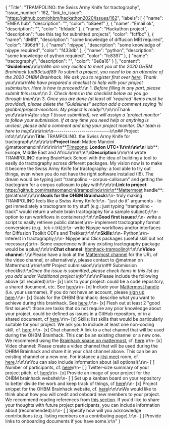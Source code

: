 {
  "Title": "TRAMPOLINO: the Swiss Army Knife for tractography",
  "issue_number": 162,
  "link_to_issue": "https://github.com/ohbm/hackathon2020/issues/162",
  "labels": [
    {
      "name": "EMEA hub",
      "description": "",
      "color": "b8aeef"
    },
    {
      "name": "Email ok",
      "description": "",
      "color": "bfdadc"
    },
    {
      "name": "Hackathon project",
      "description": "use this tag for submitted projects",
      "color": "fcffbc"
    },
    {
      "name": "dMRI",
      "description": "some knowledge of diffusion MRI required",
      "color": "996dff"
    },
    {
      "name": "nipype",
      "description": "some knowledge of nipype required",
      "color": "f433db"
    },
    {
      "name": "python",
      "description": "some knowledge of python required",
      "color": "fc8397"
    },
    {
      "name": "tractography",
      "description": "",
      "color": "0e8a16"
    }
  ],
  "content": "**Guidelines**\r\n\r\n*We are very excited to meet you at the 2020 OHBM Brainhack \ud83c\udf89* *To submit a project, you need to be an attendee of the 2020 OHBM Brainhack. We ask you to register first over [here](http://www.humanbrainmapping.org/HackathonReg/). Thank you!*\r\n\r\n*We have prepared a checklist to help with your project submission. Here is how to proceed:*\r\n 1. *Before filling in any part, please submit this issue*\r\n 2. *Check items in the checklist below as you go through them*\r\n 3. *Once you are done (at least all 'required' items must be provided), please delete the \"Guidelines\" section add a comment saying 'hi @ohbm/project-monitors: My project is ready!'*\r\n\r\nThank you!\r\n\r\n*After step 1 (issue submitted), we will assign a 'project monitor' to follow your submission. If at any time you need help or anything is unclear, please add a comment and ping your project monitor. Our team is here to help!*\r\n\r\n\r\n----------------------------\r\n## Project info\r\n<!-- *Please fill this in first and then submit the issue* -->\r\n\r\n**Title**: TRAMPOLINO: the Swiss Army Knife for tractography\r\n<!--Name of your awesome project. Please also update the title of the issue to be the title of your project-->\r\n\r\n**Project lead**: Matteo Mancini @matteomancini\r\n<!--Your name and GitHub login, possibly more than 1 lead-->\r\n\r\n**[Timezone](https://github.com/ohbm/hackathon2020/blob/master/.github/ISSUE_TEMPLATE/handbooks/projects.md#timezone)**: London UTC+1\r\n<!--UTC offset of your timezone (cf. https://www.timeanddate.com/time/map/ for example).-->\r\n\r\n**Hub**: Europe, Middle East and Africa\r\n<!--Asia and Pacific / Europe, Middle East and Africa / The Americas based on location of project lead. Possibly more than 1 hub.-->\r\n\r\n**Description**:\r\n<!--Describe the main idea and context of your project in a few sentences.-->\r\nI wrote TRAMPOLINO during BrainHack School with the idea of building a tool to easily do tractography across different packages. My vision now is to make it become the Swiss Army Knife for tractography: a tool able to try out things, even when you do not have the right software installed (!!!). The dream would be typing just \"trampolino --corpus-callosum\" and getting the tractogram for a corpus callosum to play with!\r\n\r\n**Link to project**: https://github.com/matteomancini/trampolino\r\n\r\n**Mattermost handle**: @matman\r\n\r\n**Goals for the OHBM Brainhack**\r\n- truly making TRAMPOLINO feels like a Swiss Army Knife!\r\n- \"just do it\" arguments - to get immediately a tractogram to try stuff (e.g.: just typing \"trampolino -track\" would return a whole brain tractography for a sample subject);\r\n- option to run workflows in containers;\r\n\r\n**Good first issues**:\r\n- write a script to easily retrieve public dataset;\r\n- implement tractography format conversions (e.g. .tck->.trk);\r\n- write Nipype workflows and/or interfaces for Diffusion Toolkit ODFs and Trekker;\r\n\r\n**Skills**:\r\n- Python;\r\n- Interest in tractography;\r\n- Nipype and Click packages (useful skill but not necessary);\r\n- Some experience with any existing tractography package would be a plus;\r\n\r\n**Chat channel**: [hbmhack-trampolino](https://mattermost.brainhack.org/brainhack/channels/hbmhack-trampolino)\r\n\r\n**Video channel**: \r\nPlease have a look at the [Mattermost channel](https://mattermost.brainhack.org/brainhack/channels/hbmhack-trampolino) for the URL of the video channel, or alternatively, please contact to @matman on Mattermost.\r\n\r\n## Project submission\r\n\r\n## Submission checklist\r\n*Once the issue is submitted, please check items in this list as you add under 'Additional project info'*\r\n\r\nPlease include the following above (all required):\r\n-   [x] Link to your project: could be a code repository, a shared document, etc. See [here](https://github.com/ohbm/hackathon2020/blob/master/.github/ISSUE_TEMPLATE/handbooks/projects.md#link-to-project)\r\n-   [x] Include your [Mattermost handle](https://mattermost.brainhack.org/) (i.e. your username). If you do not have an account, please [sign up here](https://mattermost.brainhack.org/signup_email).\r\n-   [x] Goals for the OHBM Brainhack: describe what you want to achieve during this brainhack. See [here](https://github.com/ohbm/hackathon2020/blob/master/.github/ISSUE_TEMPLATE/handbooks/projects.md#goals).\r\n-   [x] Flesh out at least 2 \"good first issues\": those are tasks that do not require any prior knowledge about your project, could be defined as issues in a GitHub repository, or in a shared document, cf [here](https://github.com/ohbm/hackathon2020/blob/master/.github/ISSUE_TEMPLATE/handbooks/projects.md#onboarding-2-good-first-issues).\r\n-   [x] Skills: list skills that would be particularly suitable for your project. We ask you to include at least one non-coding skill, cf. [here](https://github.com/ohbm/hackathon2020/blob/master/.github/ISSUE_TEMPLATE/handbooks/projects.md#onboarding-skills).\r\n-   [x] Chat channel: A link to a chat channel that will be used during the OHBM Brainhack. This can be an existing channel or a new one. We recommend using the [Brainhack space on mattermost](https://mattermost.brainhack.org/), cf. [here](https://github.com/ohbm/hackathon2020/blob/master/.github/ISSUE_TEMPLATE/handbooks/projects.md#chat).\r\n-   [x] Video channel: Please create a video channel that will be used during the OHBM Brainhack and share it in your chat channel above. This can be an existing channel or a new one. For instance a [jitsi meet](https://meet.jit.si/) room, cf. [here](https://github.com/ohbm/hackathon2020/blob/master/.github/ISSUE_TEMPLATE/handbooks/projects.md#video-calls).\r\n\r\nYou can also include information about (all optional):\r\n-   [ ] Number of participants, cf. [here](https://github.com/ohbm/hackathon2020/blob/master/.github/ISSUE_TEMPLATE/handbooks/projects.md#participant-capacity)\r\n-   [ ] Twitter-size summary of your project pitch, cf. [here](https://github.com/ohbm/hackathon2020/blob/master/.github/ISSUE_TEMPLATE/handbooks/projects.md#twitter-size-summary-of-your-project-pitch)\r\n-   [x] Provide an image of your project for the OHBM brainhack website\r\n-   [ ] Set up a kanban board on your repository to better divide the work and keep track of things, cf [here](https://github.com/ohbm/hackathon2020/blob/master/.github/ISSUE_TEMPLATE/handbooks/projects.md#set-up-a-kanban-board)\r\n-   [x] Project snippet for the OHBM Brainhack website, cf. [here](https://github.com/ohbm/hackathon2020/blob/master/.github/ISSUE_TEMPLATE/handbooks/projects.md#project-snippet-for-the-ohbm-brainhack-website)\r\n\r\nWe would like to think about how you will credit and onboard new members to your project. We recommend reading references from [this section](https://github.com/ohbm/hackathon2020/blob/master/.github/ISSUE_TEMPLATE/handbooks/projects.md#credit-and-onboarding). If you'd like to share your thoughts with future project participants, you can include information about (recommended):\r\n-   [ ] Specify how will you acknowledge contributions (e.g. listing members on a contributing page).\r\n-   [ ] Provide links to onboarding documents if you have some.\r\n"
}